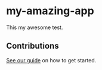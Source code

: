 # my-amazing-app

This my awesome test.

## Contributions

[See our guide](contributing.md) on how to get started.
